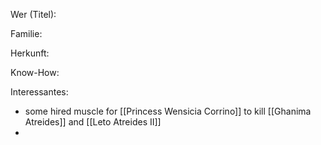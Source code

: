 Wer (Titel):

Familie:

Herkunft:

Know-How:

Interessantes:
- some hired muscle for [[Princess Wensicia Corrino]] to kill [[Ghanima Atreides]] and [[Leto Atreides II]]
- 
